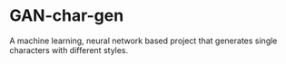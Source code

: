 # GAN-char-gen
A machine learning, neural network based project that generates single characters with different styles.
